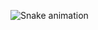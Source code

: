 ![Snake animation](https://github.com/vitorsanctorum/vitorsanctorum/blob/output/github-contribution-grid-snake.svg)
